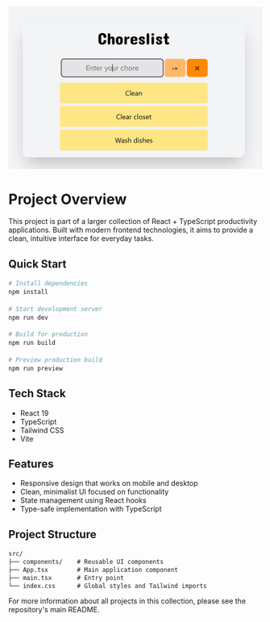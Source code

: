 ![Add Image](ChoresList.PNG)


# Project Overview

This project is part of a larger collection of React + TypeScript productivity applications. Built with modern frontend technologies, it aims to provide a clean, intuitive interface for everyday tasks.

## Quick Start

```bash
# Install dependencies
npm install

# Start development server
npm run dev

# Build for production
npm run build

# Preview production build
npm run preview
```

## Tech Stack

- React 19
- TypeScript
- Tailwind CSS
- Vite

## Features

- Responsive design that works on mobile and desktop
- Clean, minimalist UI focused on functionality
- State management using React hooks
- Type-safe implementation with TypeScript

## Project Structure

```
src/
├── components/    # Reusable UI components
├── App.tsx        # Main application component
├── main.tsx       # Entry point
└── index.css      # Global styles and Tailwind imports
```

For more information about all projects in this collection, please see the repository's main README.